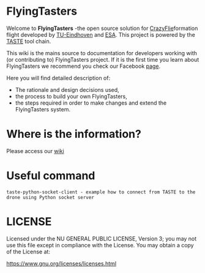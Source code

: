 # FlyingTasters

Welcome to **FlyingTasters** -the open source solution for [CrazyFlie](https://www.bitcraze.io/crazyflie-2/)formation flight developed by [TU-Eindhoven](https://www.tue.nl/) and [ESA](http://www.esa.int/ESA). This project is powered by the [TASTE](http://taste.tuxfamily.org/) tool chain.

This wiki is the mains source to documentation for developers working with (or contributing to) FlyingTasters project. If it is the first time you learn about FlyingTasters we recommend you check our Facebook [page](https://www.facebook.com/flyingtasters/).

Here you will find detailed description of:

* The rationale and design decisions used,
* the process to build your own FlyingTasters,
* the steps required in order to make changes and extend the FlyingTasters system.

# Where is the information?

Please access our [wiki](https://github.com/FlyingTasters2017/FlyingTasters/wiki)

# Useful command

```taste-python-socket-client - example how to connect from TASTE to the drone using Python socket server```


# LICENSE

Licensed under the NU GENERAL PUBLIC LICENSE, Version 3; you may not use this file except in compliance with the License. You may obtain a copy of the License at:

<https://www.gnu.org/licenses/licenses.html>

